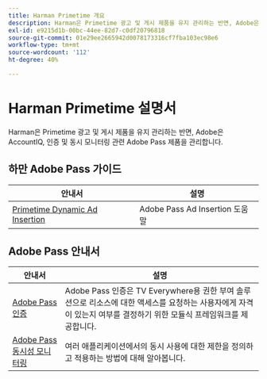 ```yaml
---
title: Harman Primetime 개요
description: Harman은 Primetime 광고 및 게시 제품을 유지 관리하는 반면, Adobe은 AccountIQ, 인증 및 동시 모니터링 관련 Adobe Pass 제품을 관리합니다.
exl-id: e9215d1b-00bc-44ee-82d7-c0df20796818
source-git-commit: 01e29ee2665942d0078173316cf7fba103ec98e6
workflow-type: tm+mt
source-wordcount: '112'
ht-degree: 40%

---
```



# Harman Primetime 설명서

<!--
NOTE: Don't change Primetime to Pass in this file. All the stuff that belongs to Harman is still Primetime.
-->

Harman은 Primetime 광고 및 게시 제품을 유지 관리하는 반면, Adobe은 AccountIQ, 인증 및 동시 모니터링 관련 Adobe Pass 제품을 관리합니다.

## 하만 Adobe Pass 가이드

| 안내서 | 설명 |
| ---------------------------------------------------------------------------------------------------------- | ---------------------------- |
| [Primetime Dynamic Ad Insertion](https://experienceleague.adobe.com/docs/primetime/ad-insertion/home.html?lang=ko) | Adobe Pass Ad Insertion 도움말 |

## Adobe Pass 안내서

| 안내서 | 설명 |
| ---------------------------------------------------------------------------- | ------------------------------------------------------------------------------------------------------------------------------------------------------------------------------------------ |
| [Adobe Pass 인증](/help/authentication/home.md) | Adobe Pass 인증은 TV Everywhere용 권한 부여 솔루션으로 리소스에 대한 액세스를 요청하는 사용자에게 자격이 있는지 여부를 결정하기 위한 모듈식 프레임워크를 제공합니다. |
| [Adobe Pass 동시성 모니터링](/help/concurrency-monitoring/cm-home.md) | 여러 애플리케이션에서의 동시 사용에 대한 제한을 정의하고 적용하는 방법에 대해 알아봅니다. |
